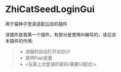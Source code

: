 # ZhiCatSeedLoginGui
用于猫种子登录适配云拾的插件

该插件是我第一个插件，有部分是使用AI编写的，请见谅  
本插件的作用:  

> - 进服时自动打开对应UI
> - 提供Papi变量
> -   <玩家上次登录的密码(需要UI配合)>
